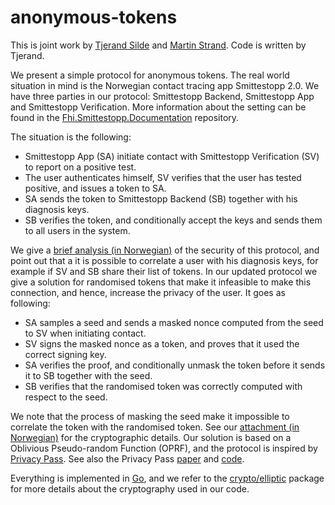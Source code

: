 # anonymous-tokens

This is joint work by [Tjerand Silde](https://tjerandsilde.no) and [Martin Strand](https://twitter.com/martinstrand). Code is written by Tjerand.

We present a simple protocol for anonymous tokens. The real world situation in mind is the Norwegian contact tracing app Smittestopp 2.0. We have three parties in our protocol: Smittestopp Backend, Smittestopp App and Smittestopp Verification. More information about the setting can be found in the [Fhi.Smittestopp.Documentation](https://github.com/folkehelseinstituttet/Fhi.Smittestopp.Documentation) repository.

The situation is the following:
- Smittestopp App (SA) initiate contact with Smittestopp Verification (SV) to report on a positive test.
- The user authenticates himself, SV verifies that the user has tested positive, and issues a token to SA.
- SA sends the token to Smittestopp Backend (SB) together with his diagnosis keys.
- SB verifies the token, and conditionally accept the keys and sends them to all users in the system.

We give a [brief analysis (in Norwegian)](/documents/Ytterligere.forsterket.personvern.i.Smittestopp.2.0.pdf) of the security of this protocol, and point out that a it is possible to correlate a user with his diagnosis keys, for example if SV and SB share their list of tokens. In our updated protocol we give a solution for randomised tokens that make it infeasible to make this connection, and hence, increase the privacy of the user. It goes as following:

- SA samples a seed and sends a masked nonce computed from the seed to SV when initiating contact.
- SV signs the masked nonce as a token, and proves that it used the correct signing key.
- SA verifies the proof, and conditionally unmask the token before it sends it to SB together with the seed.
- SB verifies that the randomised token was correctly computed with respect to the seed.

We note that the process of masking the seed make it impossible to correlate the token with the randomised token. See our [attachment (in Norwegian)](/documents/Smittestopp_2_0__Vedlegg.pdf) for the cryptographic details. Our solution is based on a Oblivious Pseudo-random Function (OPRF), and the protocol is inspired by [Privacy Pass](https://privacypass.github.io.). See also the Privacy Pass [paper](https://www.petsymposium.org/2018/files/papers/issue3/popets-2018-0026.pdf) and [code](https://github.com/privacypass/challenge-bypass-extension#cryptography).

Everything is implemented in [Go](https://golang.org), and we refer to the [crypto/elliptic](https://golang.org/pkg/crypto/elliptic) package for more details about the cryptography used in our code.
